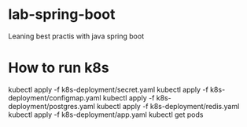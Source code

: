 # lab-spring-boot
Leaning best practis with java spring boot

# How to run k8s
kubectl apply -f k8s-deployment/secret.yaml
kubectl apply -f k8s-deployment/configmap.yaml
kubectl apply -f k8s-deployment/postgres.yaml
kubectl apply -f k8s-deployment/redis.yaml
kubectl apply -f k8s-deployment/app.yaml
kubectl get pods
